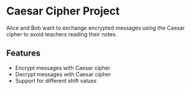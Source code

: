 # Caesar Cipher Project

Alice and Bob want to exchange encrypted messages using the Caesar cipher to avoid teachers reading their notes.

## Features
- Encrypt messages with Caesar cipher
- Decrypt messages with Caesar cipher
- Support for different shift values
